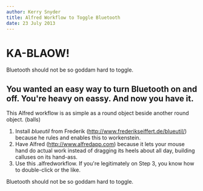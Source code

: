 ```yaml
---
author: Kerry Snyder
title: Alfred Workflow to Toggle Bluetooth
date: 23 July 2013
---
```


# KA-BLAOW!

Bluetooth should not be so goddam hard to toggle.

## You wanted an easy way to turn Bluetooth on and off. You're heavy on eassy. And now you have it.

This Alfred workflow is as simple as a round object beside another round object. (balls)

1. Install *blueutil* from Frederik (http://www.frederikseiffert.de/blueutil/) because he rules and enables this to workenstein.
2. Have Alfred (http://www.alfredapp.com) because it lets your mouse hand do actual work instead of dragging its heels about all day, building calluses on its hand-ass.
3. Use this .alfredworkflow.  If you're legitimately on Step 3, you know how to double-click or the like.

Bluetooth should not be so goddam hard to toggle.

